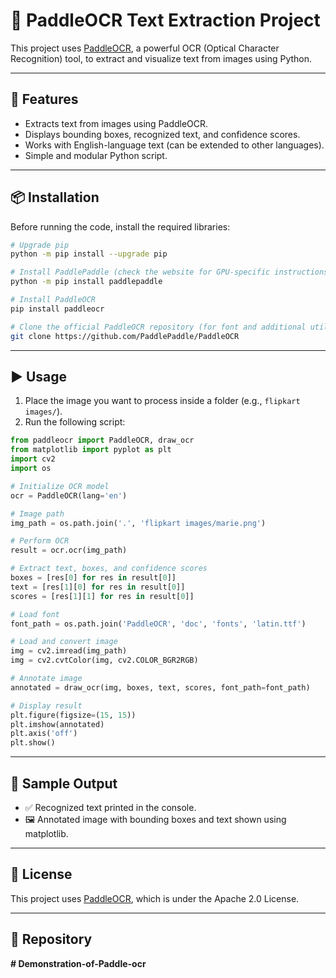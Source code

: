 
# 📄 PaddleOCR Text Extraction Project

This project uses [PaddleOCR](https://github.com/PaddlePaddle/PaddleOCR), a powerful OCR (Optical Character Recognition) tool, to extract and visualize text from images using Python.

---

## 🧠 Features

- Extracts text from images using PaddleOCR.
- Displays bounding boxes, recognized text, and confidence scores.
- Works with English-language text (can be extended to other languages).
- Simple and modular Python script.

---

## 📦 Installation

Before running the code, install the required libraries:

```bash
# Upgrade pip
python -m pip install --upgrade pip

# Install PaddlePaddle (check the website for GPU-specific instructions)
python -m pip install paddlepaddle

# Install PaddleOCR
pip install paddleocr

# Clone the official PaddleOCR repository (for font and additional utilities)
git clone https://github.com/PaddlePaddle/PaddleOCR
```

---

## ▶️ Usage

1. Place the image you want to process inside a folder (e.g., `flipkart images/`).
2. Run the following script:

```python
from paddleocr import PaddleOCR, draw_ocr
from matplotlib import pyplot as plt
import cv2
import os

# Initialize OCR model
ocr = PaddleOCR(lang='en')

# Image path
img_path = os.path.join('.', 'flipkart images/marie.png')

# Perform OCR
result = ocr.ocr(img_path)

# Extract text, boxes, and confidence scores
boxes = [res[0] for res in result[0]]
text = [res[1][0] for res in result[0]]
scores = [res[1][1] for res in result[0]]

# Load font
font_path = os.path.join('PaddleOCR', 'doc', 'fonts', 'latin.ttf')

# Load and convert image
img = cv2.imread(img_path)
img = cv2.cvtColor(img, cv2.COLOR_BGR2RGB)

# Annotate image
annotated = draw_ocr(img, boxes, text, scores, font_path=font_path)

# Display result
plt.figure(figsize=(15, 15))
plt.imshow(annotated)
plt.axis('off')
plt.show()
```

---

## 🧪 Sample Output

- ✅ Recognized text printed in the console.
- 🖼️ Annotated image with bounding boxes and text shown using matplotlib.

---

## 📜 License

This project uses [PaddleOCR](https://github.com/PaddlePaddle/PaddleOCR), which is under the Apache 2.0 License.

---

## 🔖 Repository

**# Demonstration-of-Paddle-ocr**
